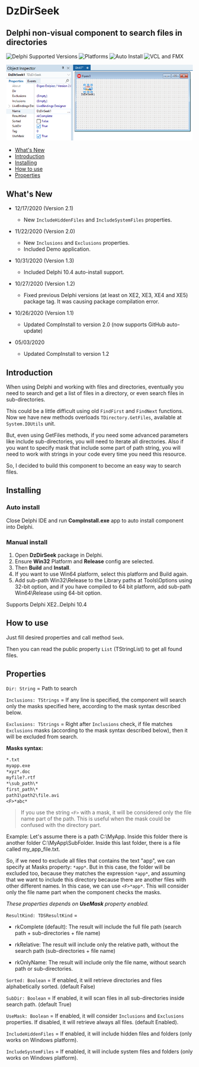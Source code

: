 # DzDirSeek

## Delphi non-visual component to search files in directories

![Delphi Supported Versions](https://img.shields.io/badge/Delphi%20Supported%20Versions-XE2..10.4-blue.svg)
![Platforms](https://img.shields.io/badge/Platforms-Win32%20and%20Win64-red.svg)
![Auto Install](https://img.shields.io/badge/-Auto%20Install%20App-orange.svg)
![VCL and FMX](https://img.shields.io/badge/-VCL%20and%20FMX-lightgrey.svg)

![Design Example](images/design_example.png)

- [What's New](#whats-new)
- [Introduction](#introduction)
- [Installing](#installing)
- [How to use](#how-to-use)
- [Properties](#properties)

## What's New

- 12/17/2020 (Version 2.1)

   - New `IncludeHiddenFiles` and `IncludeSystemFiles` properties.

- 11/22/2020 (Version 2.0)

   - New `Inclusions` and `Exclusions` properties.
   - Included Demo application.

- 10/31/2020 (Version 1.3)

   - Included Delphi 10.4 auto-install support.

- 10/27/2020 (Version 1.2)

   - Fixed previous Delphi versions (at least on XE2, XE3, XE4 and XE5) package tag. It was causing package compilation error.

- 10/26/2020 (Version 1.1)

   - Updated CompInstall to version 2.0 (now supports GitHub auto-update)

- 05/03/2020

   - Updated CompInstall to version 1.2

## Introduction

When using Delphi and working with files and directories, eventually you need to search and get a list of files in a directory, or even search files in sub-directories.

This could be a little difficult using old `FindFirst` and `FindNext` functions. Now we have new methods overloads `TDirectory.GetFiles`, available at `System.IOUtils` unit.

But, even using GetFiles methods, if you need some advanced parameters like include sub-directories, you will need to iterate all directories. Also if you want to specify mask that include some part of path string, you will need to work with strings in your code every time you need this resource.

So, I decided to build this component to become an easy way to search files.

## Installing

### Auto install

Close Delphi IDE and run **CompInstall.exe** app to auto install component into Delphi.

### Manual install

1. Open **DzDirSeek** package in Delphi.
2. Ensure **Win32** Platform and **Release** config are selected.
3. Then **Build** and **Install**.
4. If you want to use Win64 platform, select this platform and Build again.
5. Add sub-path Win32\Release to the Library paths at Tools\Options using 32-bit option, and if you have compiled to 64 bit platform, add sub-path Win64\Release using 64-bit option.

Supports Delphi XE2..Delphi 10.4

## How to use

Just fill desired properties and call method `Seek`.

Then you can read the public property `List` (TStringList) to get all found files.

## Properties

`Dir: String` = Path to search

`Inclusions: TStrings` = If any line is specified, the component will search only the masks specified here, according to the mask syntax described below.

`Exclusions: TStrings` = Right after `Inclusions` check, if file matches `Exclusions` masks (according to the mask syntax described below), then it will be excluded from search. 

**Masks syntax:**

```
*.txt
myapp.exe
*xyz*.doc
myfile?.rtf
*\sub_path\*
first_path\*
path1\path2\file.avi
<F>*abc*
```

> If you use the string `<F>` with a mask, it will be considered only the file name part of the path. This is useful when the mask could be confused with the directory part.

Example: Let's assume there is a path C:\MyApp. Inside this folder there is another folder C:\MyApp\SubFolder. Inside this last folder, there is a file called my_app_file.txt.

So, if we need to exclude all files that contains the text "app", we can specify at Masks property: `*app*`. But in this case, the folder will be excluded too, because they matches the expression `*app*`, and assuming that we want to include this directory because there are another files with other different names. In this case, we can use `<F>*app*`. This will consider only the file name part when the component checks the masks.

*These properties depends on **UseMask** property enabled.*

`ResultKind: TDSResultKind` = 

- rkComplete (default): The result will include the full file path (search path + sub-directories + file name)

- rkRelative: The result will include only the relative path, without the search path (sub-directories + file name)

- rkOnlyName: The result will include only the file name, without search path or sub-directories.

`Sorted: Boolean` = If enabled, it will retrieve directories and files alphabetically sorted. (default False)

`SubDir: Boolean` = If enabled, it will scan files in all sub-directories inside search path. (default True)

`UseMask: Boolean` = If enabled, it will consider `Inclusions` and `Exclusions` properties. If disabled, it will retrieve always all files. (default Enabled).

`IncludeHiddenFiles` = If enabled, it will include hidden files and folders (only works on Windows platform).

`IncludeSystemFiles` = If enabled, it will include system files and folders (only works on Windows platform).
